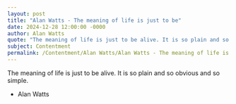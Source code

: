 ```yaml
---
layout: post
title: "Alan Watts - The meaning of life is just to be"
date: 2024-12-28 12:00:00 -0000
author: Alan Watts
quote: "The meaning of life is just to be alive. It is so plain and so obvious and so simple."
subject: Contentment
permalink: /Contentment/Alan Watts/Alan Watts - The meaning of life is just to be
---
```


The meaning of life is just to be alive. It is so plain and so obvious and so simple.

- Alan Watts
